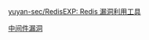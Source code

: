 [yuyan-sec/RedisEXP: Redis 漏洞利用工具](https://github.com/yuyan-sec/RedisEXP)
















[中间件漏洞](../网安/web安全/中间件漏洞.md)